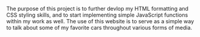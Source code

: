 The purpose of this project is to further devlop my HTML formatting and CSS styling skills,
and to start implementing simple JavaScript functions within my work as well.
The use of this website is to serve as a simple way to talk about some of my
favorite cars throughout various forms of media.
